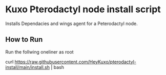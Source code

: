 # Kuxo Pterodactyl node install script

Installs Dependacies and wings agent for a Peterodactyl node.

## How to Run

Run the follwing oneliner as root

curl https://raw.githubusercontent.com/HeyKuxo/pterodactyl-install/main/install.sh | bash 